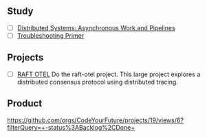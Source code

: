 <!--forhugo
+++
title="CYF+01 Sprint 5"
date="09 Jan 2023"    
versions=["1-0-0"]
+++
forhugo-->

## Study

- [ ] [Distributed Systems: Asynchronous Work and Pipelines](../../primers/distributed-software-systems-architecture/distributed-locking-and-distributed-consensus/)
- [ ] [Troubleshooting Primer](../../primers/troubleshooting/)

## Projects

- [ ] [RAFT OTEL](../../projects/raft-otel) Do the raft-otel project. This large project explores a distributed consensus protocol using distributed tracing.

## Product

https://github.com/orgs/CodeYourFuture/projects/19/views/6?filterQuery=+-status%3ABacklog%2CDone+
